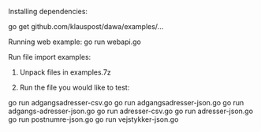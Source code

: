 
Installing dependencies:

go get github.com/klauspost/dawa/examples/...


Running web example:
go run webapi.go

Run file import examples:

1) Unpack files in examples.7z

2) Run the file you would like to test:

go run adgangsadresser-csv.go
go run adgangsadresser-json.go
go run adgangs-adresser-json.go
go run adresser-csv.go
go run adresser-json.go
go run postnumre-json.go
go run vejstykker-json.go
